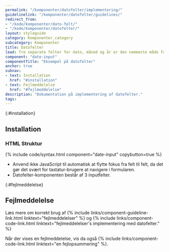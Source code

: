 ```yaml
---
permalink: "/komponenter/datofelter/implementering/"
guidelinelink: "/komponenter/datofelter/guidelines/"
redirect_from:
- "/kode/komponenter/dato-felt/"
- "/kode/komponenter/datofelter/"
layout: styleguide
category: Komponenter_category
subcategory: Komponenter
title: Datofelter
lead: Tre separate felter for dato, måned og år er den nemmeste måde for brugeren at indskrive en dato.
component: "date-input"
componentTitle: "Eksempel på datofelter"
anchor: true
subnav:
- text: Installation
  href: "#installation"
- text: Fejlmeddelelse
  href: "#fejlmeddelelse"
description: "Dokumentation på implementering af datofelter."
tags:
---
```


{:#installation}
## Installation

### HTML Struktur

{% include code/syntax.html component="date-input" copybutton=true %}

- Anvend ikke JavaScript til automatisk at flytte fokus fra felt til felt, da det gør det svært for tastatur-brugere at navigere i formularen.
- Datofelter-komponenten består af 3 inputfelter.

{:#fejlmeddelelse}
## Fejlmeddelelse

Læs mere om korrekt brug af {% include links/component-guideline-link.html linktext="fejlmeddelelser" %} og {% include links/component-code-link.html linktext="fejlmeddelelser's implementering med datofelter." %}

Når der vises en fejlmeddelelse, vis da også {% include links/component-code-link.html linktext="en fejlopsummering" %}.


